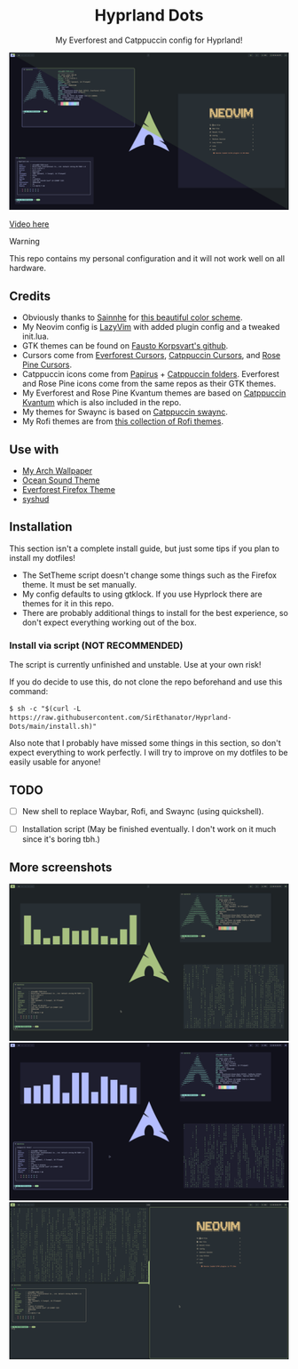 <h1 align="center">Hyprland Dots</h1>

<p align="center">My Everforest and Catppuccin config for Hyprland!</p>


![Screenshot](/assets/Preview.png)

[Video here](https://youtu.be/3GAusK1uaDE)


> [!WARNING]
> This repo contains my personal configuration and it will not work well on all hardware.

## Credits

- Obviously thanks to [Sainnhe](https://github.com/sainnhe) for [this beautiful color scheme](https://github.com/sainnhe/everforest).
- My Neovim config is [LazyVim](https://github.com/LazyVim/LazyVim) with added plugin config and a tweaked init.lua.
- GTK themes can be found on [Fausto Korpsvart's github](https://github.com/Fausto-Korpsvart).
- Cursors come from [Everforest Cursors](https://github.com/talwat/everforest-cursors), [Catppuccin Cursors](https://github.com/catppuccin/cursors), and [Rose Pine Cursors](https://github.com/rose-pine/cursor).
- Catppuccin icons come from [Papirus](https://github.com/PapirusDevelopmentTeam/papirus-icon-theme) + [Catppuccin folders](https://github.com/catppuccin/papirus-folders).
Everforest and Rose Pine icons come from the same repos as their GTK themes.
- My Everforest and Rose Pine Kvantum themes are based on [Catppuccin Kvantum](https://github.com/catppuccin/Kvantum) which is also included in the repo.
- My themes for Swaync is based on [Catppuccin swaync](https://github.com/catppuccin/swaync).
- My Rofi themes are from [this collection of Rofi themes](https://github.com/adi1090x/rofi).

## Use with

- [My Arch Wallpaper](https://www.deviantart.com/deviantarchuser/art/Everforest-Wallpapers-for-Arch-Linux-1063548581)
- [Ocean Sound Theme](https://invent.kde.org/plasma/ocean-sound-theme)
- [Everforest Firefox Theme](https://addons.mozilla.org/en-US/firefox/addon/everforest-dark-hard/)
- [syshud](https://github.com/system64fumo/syshud)

## Installation

This section isn't a complete install guide, but just some tips if you plan to install my dotfiles!

- The SetTheme script doesn't change some things such as the Firefox theme. It must be set manually.
- My config defaults to using gtklock. If you use Hyprlock there are themes for it in this repo.
- There are probably additional things to install for the best experience, so don't expect everything working out of the box.

### Install via script (NOT RECOMMENDED)

The script is currently unfinished and unstable. Use at your own risk!

If you do decide to use this, do not clone the repo beforehand and use this command:

```
$ sh -c "$(curl -L https://raw.githubusercontent.com/SirEthanator/Hyprland-Dots/main/install.sh)"
```

Also note that I probably have missed some things in this section, so don't expect everything to work perfectly.
I will try to improve on my dotfiles to be easily usable for anyone!

## TODO

- [ ] New shell to replace Waybar, Rofi, and Swaync (using quickshell).

- [ ] Installation script (May be finished eventually. I don't work on it much since it's boring tbh.)

## More screenshots

![Screenshot 1](/assets/Everforest1.png)
![Screenshot 2](/assets/Catppuccin1.png)
![Screenshot 3](/assets/Everforest2.png)

